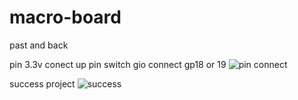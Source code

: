 # macro-board
past and back

pin 3.3v conect up pin switch
gio connect gp18 or 19
![pin connect](https://user-images.githubusercontent.com/77930201/225953784-70021ba9-fe8a-4d36-b60c-1682b30d70dc.png)

success project
![success](https://user-images.githubusercontent.com/77930201/225953826-306c5c75-1230-44ce-8c48-1a14169e340d.jpg)
